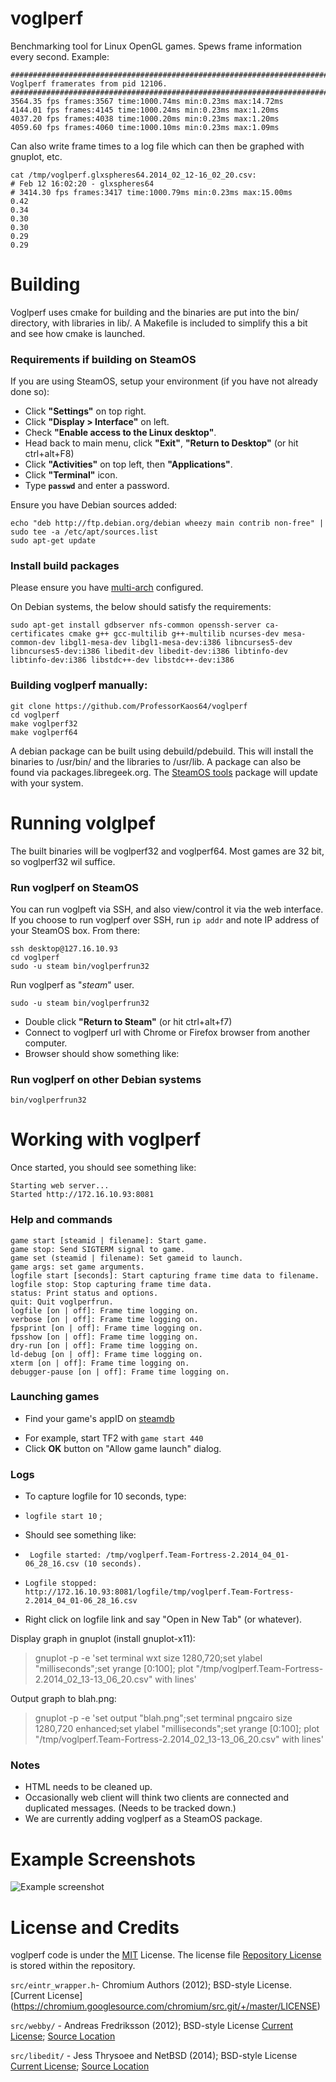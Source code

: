 # voglperf

Benchmarking tool for Linux OpenGL games. Spews frame information every second. Example:

```
##############################################################################
Voglperf framerates from pid 12106.
##############################################################################
3564.35 fps frames:3567 time:1000.74ms min:0.23ms max:14.72ms
4144.01 fps frames:4145 time:1000.24ms min:0.23ms max:1.20ms
4037.20 fps frames:4038 time:1000.20ms min:0.23ms max:1.20ms
4059.60 fps frames:4060 time:1000.10ms min:0.23ms max:1.09ms
```

Can also write frame times to a log file which can then be graphed with gnuplot, etc.

```
cat /tmp/voglperf.glxspheres64.2014_02_12-16_02_20.csv:
# Feb 12 16:02:20 - glxspheres64                                                                                                                                                    
# 3414.30 fps frames:3417 time:1000.79ms min:0.23ms max:15.00ms
0.42
0.34
0.30
0.30
0.29
0.29
```

# Building

Voglperf uses cmake for building and the binaries are put into the bin/ directory, with libraries in lib/. A Makefile is included to simplify this a bit and see how cmake is launched.

### Requirements if building on SteamOS

If you are using SteamOS, setup your environment (if you have not already done so):

 - Click **"Settings"** on top right.
 - Click **"Display > Interface"** on left.
 - Check **"Enable access to the Linux desktop"**.
 - Head back to main menu, click **"Exit"**, **"Return to Desktop"** (or hit ctrl+alt+F8)
 - Click **"Activities"** on top left, then **"Applications"**.
 - Click **"Terminal"** icon.
 - Type **`passwd`** and enter a password.

Ensure you have Debian sources added:

```
echo "deb http://ftp.debian.org/debian wheezy main contrib non-free" | sudo tee -a /etc/apt/sources.list
sudo apt-get update
```
 
### Install build packages

Please ensure you have [multi-arch](https://wiki.debian.org/Multiarch/HOWTO) configured.

On Debian systems, the below should satisfy the requirements:
```
sudo apt-get install gdbserver nfs-common openssh-server ca-certificates cmake g++ gcc-multilib g++-multilib ncurses-dev mesa-common-dev libgl1-mesa-dev libgl1-mesa-dev:i386 libncurses5-dev libncurses5-dev:i386 libedit-dev libedit-dev:i386 libtinfo-dev libtinfo-dev:i386 libstdc++-dev libstdc++-dev:i386
```

### Building voglperf manually:

```
git clone https://github.com/ProfessorKaos64/voglperf
cd voglperf
make voglperf32
make voglperf64
```

A debian package can be built using debuild/pdebuild. This will install the binaries to /usr/bin/ and the libraries to /usr/lib. A package can also be found via packages.libregeek.org. The [SteamOS tools](https://github.com/ProfessorKaos64/SteamOS-Tools) package will update with your system.

# Running volglpef

The built binaries will be voglperf32 and voglperf64. Most games are 32 bit, so voglperf32 wil suffice.

### Run voglperf on SteamOS

You can run voglpeft via SSH, and also view/control it via the web interface. If you choose to run voglperf over SSH, run `ip addr` and note IP address of your SteamOS box. From there:

```
ssh desktop@127.16.10.93
cd voglperf
sudo -u steam bin/voglperfrun32
```

Run voglperf as "_steam_" user.
```
sudo -u steam bin/voglperfrun32
```

 - Double click **"Return to Steam"** (or hit ctrl+alt+f7)
 - Connect to voglperf url with Chrome or Firefox browser from another computer.
 - Browser should show something like:

### Run voglperf on other Debian systems
```
bin/voglperfrun32
```

# Working with voglperf

Once started, you should see something like:

```
Starting web server...
Started http://172.16.10.93:8081
```

### Help and commands

```
game start [steamid | filename]: Start game.
game stop: Send SIGTERM signal to game.
game set (steamid | filename): Set gameid to launch.
game args: set game arguments.
logfile start [seconds]: Start capturing frame time data to filename.
logfile stop: Stop capturing frame time data.
status: Print status and options.
quit: Quit voglperfrun.
logfile [on | off]: Frame time logging on.
verbose [on | off]: Frame time logging on.
fpsprint [on | off]: Frame time logging on.
fpsshow [on | off]: Frame time logging on.
dry-run [on | off]: Frame time logging on.
ld-debug [on | off]: Frame time logging on.
xterm [on | off]: Frame time logging on.
debugger-pause [on | off]: Frame time logging on.
```

### Launching games

 - Find your game's appID on [steamdb](http://steamdb.info/linux/)
  * For example, start TF2 with `game start 440`
  * Click **OK** button on "Allow game launch" dialog.

###  Logs

 - To capture logfile for 10 seconds, type:

  * `logfile start 10` ; 

 - Should see something like:

  * ` Logfile started: /tmp/voglperf.Team-Fortress-2.2014_04_01-06_28_16.csv (10 seconds).`  

  * `Logfile stopped: http://172.16.10.93:8081/logfile/tmp/voglperf.Team-Fortress-2.2014_04_01-06_28_16.csv`

 - Right click on logfile link and say "Open in New Tab" (or whatever).
 
Display graph in gnuplot (install gnuplot-x11):

> gnuplot -p -e 'set terminal wxt size 1280,720;set ylabel "milliseconds";set yrange [0:100]; plot "/tmp/voglperf.Team-Fortress-2.2014_02_13-13_06_20.csv" with lines'

Output graph to blah.png:

> gnuplot -p -e 'set output "blah.png";set terminal pngcairo size 1280,720 enhanced;set ylabel "milliseconds";set yrange [0:100]; plot "/tmp/voglperf.Team-Fortress-2.2014_02_13-13_06_20.csv" with lines'


### Notes
 - HTML needs to be cleaned up.
 - Occasionally web client will think two clients are connected and duplicated messages. (Needs to be tracked down.)
 - We are currently adding voglperf as a SteamOS package.


# Example Screenshots

![Example screenshot](https://raw.github.com/ValveSoftware/voglperf/master/screenshot.png)


# License and Credits

voglperf code is under the [MIT](http://opensource.org/licenses/MIT) License. The license file [Repository License](https://github.com/ValveSoftware/voglperf/blob/master/LICENSE) is stored within the repository.

`src/eintr_wrapper.h`- Chromium Authors (2012); BSD-style License. [Current License] (https://chromium.googlesource.com/chromium/src.git/+/master/LICENSE)

`src/webby/` - Andreas Fredriksson (2012); BSD-style License [Current License](https://github.com/ValveSoftware/voglperf/blob/master/src/webby/LICENSE); [Source Location](https://github.com/deplinenoise/webby)

`src/libedit/` - Jess Thrysoee and NetBSD (2014); BSD-style License [Current License](http://www.netbsd.org/about/redistribution.html); [Source Location](http://thrysoee.dk/editline/)


